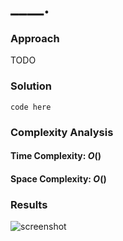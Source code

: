 # ____. 

### Approach
TODO

### Solution
```
code here
```

### Complexity Analysis
#### Time Complexity: $O()$


#### Space Complexity: $O()$


### Results

![screenshot](/section/level/problem_name/problem_name.png)
